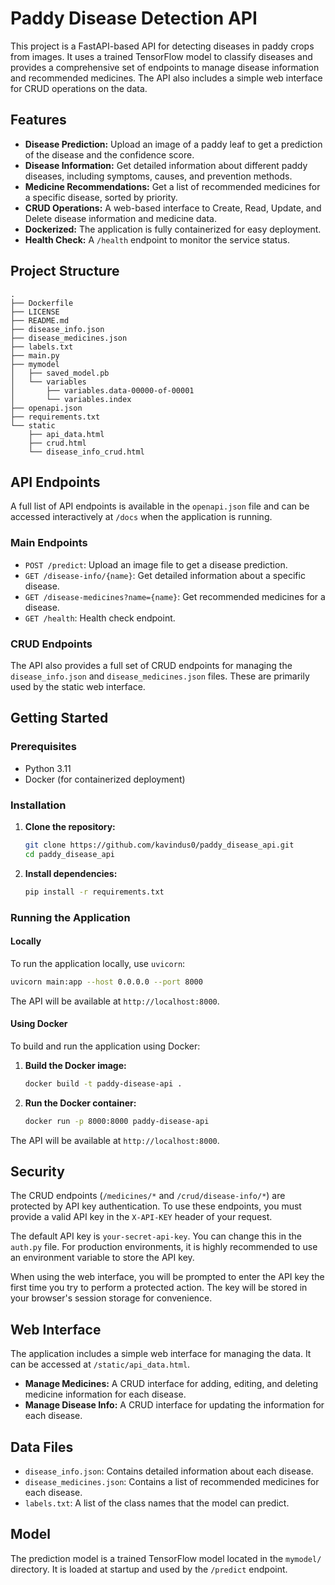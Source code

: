 # Paddy Disease Detection API

This project is a FastAPI-based API for detecting diseases in paddy crops from images. It uses a trained TensorFlow model to classify diseases and provides a comprehensive set of endpoints to manage disease information and recommended medicines. The API also includes a simple web interface for CRUD operations on the data.

## Features

- **Disease Prediction:** Upload an image of a paddy leaf to get a prediction of the disease and the confidence score.
- **Disease Information:** Get detailed information about different paddy diseases, including symptoms, causes, and prevention methods.
- **Medicine Recommendations:** Get a list of recommended medicines for a specific disease, sorted by priority.
- **CRUD Operations:** A web-based interface to Create, Read, Update, and Delete disease information and medicine data.
- **Dockerized:** The application is fully containerized for easy deployment.
- **Health Check:** A `/health` endpoint to monitor the service status.

## Project Structure

```
.
├── Dockerfile
├── LICENSE
├── README.md
├── disease_info.json
├── disease_medicines.json
├── labels.txt
├── main.py
├── mymodel
│   ├── saved_model.pb
│   └── variables
│       ├── variables.data-00000-of-00001
│       └── variables.index
├── openapi.json
├── requirements.txt
└── static
    ├── api_data.html
    ├── crud.html
    └── disease_info_crud.html
```

## API Endpoints

A full list of API endpoints is available in the `openapi.json` file and can be accessed interactively at `/docs` when the application is running.

### Main Endpoints

- `POST /predict`: Upload an image file to get a disease prediction.
- `GET /disease-info/{name}`: Get detailed information about a specific disease.
- `GET /disease-medicines?name={name}`: Get recommended medicines for a disease.
- `GET /health`: Health check endpoint.

### CRUD Endpoints

The API also provides a full set of CRUD endpoints for managing the `disease_info.json` and `disease_medicines.json` files. These are primarily used by the static web interface.

## Getting Started

### Prerequisites

- Python 3.11
- Docker (for containerized deployment)

### Installation

1.  **Clone the repository:**

    ```bash
    git clone https://github.com/kavindus0/paddy_disease_api.git
    cd paddy_disease_api
    ```

2.  **Install dependencies:**

    ```bash
    pip install -r requirements.txt
    ```

### Running the Application

#### Locally

To run the application locally, use `uvicorn`:

```bash
uvicorn main:app --host 0.0.0.0 --port 8000
```

The API will be available at `http://localhost:8000`.

#### Using Docker

To build and run the application using Docker:

1.  **Build the Docker image:**

    ```bash
    docker build -t paddy-disease-api .
    ```

2.  **Run the Docker container:**

    ```bash
    docker run -p 8000:8000 paddy-disease-api
    ```

The API will be available at `http://localhost:8000`.

## Security

The CRUD endpoints (`/medicines/*` and `/crud/disease-info/*`) are protected by API key authentication. To use these endpoints, you must provide a valid API key in the `X-API-KEY` header of your request.

The default API key is `your-secret-api-key`. You can change this in the `auth.py` file. For production environments, it is highly recommended to use an environment variable to store the API key.

When using the web interface, you will be prompted to enter the API key the first time you try to perform a protected action. The key will be stored in your browser's session storage for convenience.

## Web Interface

The application includes a simple web interface for managing the data. It can be accessed at `/static/api_data.html`.

-   **Manage Medicines:** A CRUD interface for adding, editing, and deleting medicine information for each disease.
-   **Manage Disease Info:** A CRUD interface for updating the information for each disease.

## Data Files

-   `disease_info.json`: Contains detailed information about each disease.
-   `disease_medicines.json`: Contains a list of recommended medicines for each disease.
-   `labels.txt`: A list of the class names that the model can predict.

## Model

The prediction model is a trained TensorFlow model located in the `mymodel/` directory. It is loaded at startup and used by the `/predict` endpoint.
